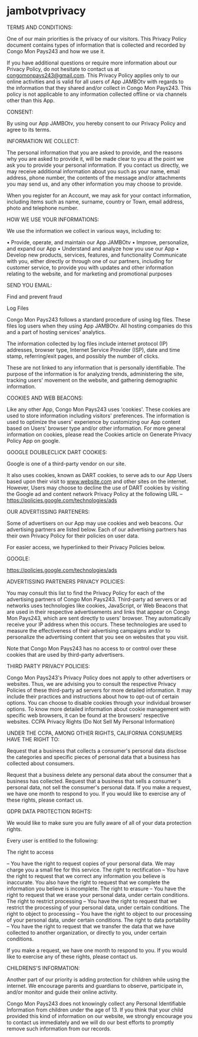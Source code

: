 # jambotvprivacy
TERMS AND CONDITIONS:

One of our main priorities is the privacy of our visitors. This Privacy Policy document contains types of information that is collected and recorded by Congo Mon Pays243 and how we use it.

If you have additional questions or require more information about our Privacy Policy, do not hesitate to contact us at congomonpays243@gmail.com.
This Privacy Policy applies only to our online activities and is valid for all users of App JAMBOtv with regards to the information that they shared and/or collect in Congo Mon Pays243. This policy is not applicable to any information collected offline or via channels other than this App. 

CONSENT:

By using our App JAMBOtv, you hereby consent to our Privacy Policy and agree to its terms.

INFORMATION WE COLLECT:

The personal information that you are asked to provide, and the reasons why you are asked to provide it, will be made clear to you at the point we ask you to provide your personal information.
If you contact us directly, we may receive additional information about you such as your name, email address, phone number, the contents of the message and/or attachments you may send us, and any other information you may choose to provide.

When you register for an Account, we may ask for your contact information, including items such as name, surname, country or Town, email address, photo and telephone number.

HOW WE USE YOUR INFORMATIONS:

We use the information we collect in various ways, including to:

•	Provide, operate, and maintain our App JAMBOtv
•	Improve, personalize, and expand our App
•	Understand and analyze how you use our App
•	Develop new products, services, features, and functionality
Communicate with you, either directly or through one of our partners, including for customer service, to provide you with updates and other information relating to the website, and for marketing and promotional purposes

SEND YOU EMAIL:

Find and prevent fraud

Log Files

Congo Mon Pays243 follows a standard procedure of using log files. These files log users when they using App JAMBOtv. All hosting companies do this and a part of hosting services' analytics. 

The information collected by log files include internet protocol (IP) addresses, browser type, Internet Service Provider (ISP), date and time stamp, referring/exit pages, and possibly the number of clicks. 

These are not linked to any information that is personally identifiable. The purpose of the information is for analyzing trends, administering the site, tracking users' movement on the website, and gathering demographic information.

COOKIES AND WEB BEACONS:

Like any other App, Congo Mon Pays243 uses 'cookies'. These cookies are used to store information including visitors' preferences.
The information is used to optimize the users' experience by customizing our App content based on Users' browser type and/or other information.
For more general information on cookies, please read the Cookies article on Generate Privacy Policy App on google.

GOOGLE DOUBLECLICK DART COOKIES:

Google is one of a third-party vendor on our site. 

It also uses cookies, known as DART cookies, to serve ads to our App Users based upon their visit to www.website.com and other sites on the internet. However, Users may choose to decline the use of DART cookies by visiting the Google ad and content network Privacy Policy at the following URL – https://policies.google.com/technologies/ads

OUR ADVERTISSING PARTENERS:

Some of advertisers on our App may use cookies and web beacons. Our advertising partners are listed below. Each of our advertising partners has their own Privacy Policy for their policies on user data. 

For easier access, we hyperlinked to their Privacy Policies below.

GOOGLE:

https://policies.google.com/technologies/ads

ADVERTISSING PARTENERS PRIVACY POLICIES:

You may consult this list to find the Privacy Policy for each of the advertising partners of Congo Mon Pays243.
Third-party ad servers or ad networks uses technologies like cookies, JavaScript, or Web Beacons that are used in their respective advertisements and links that appear on Congo Mon Pays243, which are sent directly to users' browser. They automatically receive your IP address when this occurs. 
These technologies are used to measure the effectiveness of their advertising campaigns and/or to personalize the advertising content that you see on websites that you visit.

Note that Congo Mon Pays243 has no access to or control over these cookies that are used by third-party advertisers.

THIRD PARTY PRIVACY POLICIES:

Congo Mon Pays243's Privacy Policy does not apply to other advertisers or websites. Thus, we are advising you to consult the respective Privacy Policies of these third-party ad servers for more detailed information. It may include their practices and instructions about how to opt-out of certain options.
You can choose to disable cookies through your individual browser options. To know more detailed information about cookie management with specific web browsers, it can be found at the browsers' respective websites.
CCPA Privacy Rights (Do Not Sell My Personal Information)

UNDER THE CCPA, AMONG OTHER RIGHTS, CALIFORNIA CONSUMERS HAVE THE RIGHT TO:

Request that a business that collects a consumer's personal data disclose the categories and specific pieces of personal data that a business has collected about consumers.

Request that a business delete any personal data about the consumer that a business has collected.
Request that a business that sells a consumer's personal data, not sell the consumer's personal data.
If you make a request, we have one month to respond to you. If you would like to exercise any of these rights, please contact us.

GDPR DATA PROTECTION RIGHTS:

We would like to make sure you are fully aware of all of your data protection rights. 

Every user is entitled to the following:

The right to access

– You have the right to request copies of your personal data. We may charge you a small fee for this service.
The right to rectification 
– You have the right to request that we correct any information you believe is inaccurate. You also have the right to request that we complete the information you believe is incomplete.
The right to erasure 
– You have the right to request that we erase your personal data, under certain conditions.
The right to restrict processing 
– You have the right to request that we restrict the processing of your personal data, under certain conditions.
The right to object to processing 
– You have the right to object to our processing of your personal data, under certain conditions.
The right to data portability 
– You have the right to request that we transfer the data that we have collected to another organization, or directly to you, under certain conditions.

If you make a request, we have one month to respond to you. If you would like to exercise any of these rights, please contact us.

CHILDRENS'S INFORMATION:

Another part of our priority is adding protection for children while using the internet. We encourage parents and guardians to observe, participate in, and/or monitor and guide their online activity.

Congo Mon Pays243 does not knowingly collect any Personal Identifiable Information from children under the age of 13. If you think that your child provided this kind of information on our website, we strongly encourage you to contact us immediately and we will do our best efforts to promptly remove such information from our records.
